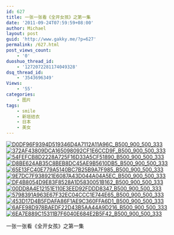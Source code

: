 ```yaml
---
id: 627
title: 一张一张看《全开女孩》之第一集
date: '2011-09-24T07:59:59+08:00'
author: Michael
layout: post
guid: 'http://www.gakky.me/?p=627'
permalink: /627.html
post_views_count:
    - '0'
duoshuo_thread_id:
    - '1272072281174049328'
dsq_thread_id:
    - '3543696349'
Views:
    - '55'
categories:
    - 图片
tags:
    - smile
    - 新垣结衣
    - 日本
    - 美女
---
```


[![D0DF96F9394D519346D4A7112A11A96C_B500_900_500_333](http://www.yui-aragaki.org/wp-content/uploads/img/D0DF96F9394D519346D4A7112A11A96C_B500_900_500_333.jpeg)](http://www.yui-aragaki.org/wp-content/uploads/img/D0DF96F9394D519346D4A7112A11A96C_B1280_1280_520_347.jpeg) [![372AF43809DCA165098092CF1E6CCD9F_B500_900_500_333](http://www.yui-aragaki.org/wp-content/uploads/img/372AF43809DCA165098092CF1E6CCD9F_B500_900_500_333.jpeg)](http://www.yui-aragaki.org/wp-content/uploads/img/372AF43809DCA165098092CF1E6CCD9F_B1280_1280_520_347.jpeg) [![54FEFCB8D2228A725F16D33A5CF51890_B500_900_500_333](http://www.yui-aragaki.org/wp-content/uploads/img/54FEFCB8D2228A725F16D33A5CF51890_B500_900_500_333.jpeg)](http://www.yui-aragaki.org/wp-content/uploads/img/54FEFCB8D2228A725F16D33A5CF51890_B1280_1280_520_347.jpeg) [![D8BE624AB35C8BEB8DC45AE9B5610DB5_B500_900_500_333](http://www.yui-aragaki.org/wp-content/uploads/img/D8BE624AB35C8BEB8DC45AE9B5610DB5_B500_900_500_333.jpeg)](http://www.yui-aragaki.org/wp-content/uploads/img/D8BE624AB35C8BEB8DC45AE9B5610DB5_B1280_1280_520_347.jpeg) [![65E13FC40E779A5140BC7B25B9A7F985_B500_900_500_333](http://www.yui-aragaki.org/wp-content/uploads/img/65E13FC40E779A5140BC7B25B9A7F985_B500_900_500_333.jpeg)](http://www.yui-aragaki.org/wp-content/uploads/img/65E13FC40E779A5140BC7B25B9A7F985_B1280_1280_520_347.jpeg) [![9E7DC7F938921E6087A43D044A04A5EC_B500_900_500_333](http://www.yui-aragaki.org/wp-content/uploads/img/9E7DC7F938921E6087A43D044A04A5EC_B500_900_500_333.jpeg)](http://www.yui-aragaki.org/wp-content/uploads/img/9E7DC7F938921E6087A43D044A04A5EC_B1280_1280_520_347.jpeg) [![DF4B8054D9E83F8528A1D5830051B162_B500_900_500_333](http://www.yui-aragaki.org/wp-content/uploads/img/DF4B8054D9E83F8528A1D5830051B162_B500_900_500_333.jpeg)](http://www.yui-aragaki.org/wp-content/uploads/img/DF4B8054D9E83F8528A1D5830051B162_B1280_1280_520_347.jpeg) [![00DD8A4E12151E110E3EED92FDDD8347_B500_900_500_333](http://www.yui-aragaki.org/wp-content/uploads/img/00DD8A4E12151E110E3EED92FDDD8347_B500_900_500_333.jpeg)](http://www.yui-aragaki.org/wp-content/uploads/img/00DD8A4E12151E110E3EED92FDDD8347_B1280_1280_520_347.jpeg) [![5798391A963E67F32EC04CCC1E744E65_B500_900_500_333](http://www.yui-aragaki.org/wp-content/uploads/img/5798391A963E67F32EC04CCC1E744E65_B500_900_500_333.jpeg)](http://www.yui-aragaki.org/wp-content/uploads/img/5798391A963E67F32EC04CCC1E744E65_B1280_1280_520_347.jpeg) [![453D17D4B5FDAFA86F1AE9C360FFA6D1_B500_900_500_333](http://www.yui-aragaki.org/wp-content/uploads/img/453D17D4B5FDAFA86F1AE9C360FFA6D1_B500_900_500_333.jpeg)](http://www.yui-aragaki.org/wp-content/uploads/img/453D17D4B5FDAFA86F1AE9C360FFA6D1_B1280_1280_520_347.jpeg) [![6AFE98D978BAEDF22D43B5AA44A9D216_B500_900_500_333](http://www.yui-aragaki.org/wp-content/uploads/img/6AFE98D978BAEDF22D43B5AA44A9D216_B500_900_500_333.jpeg)](http://www.yui-aragaki.org/wp-content/uploads/img/6AFE98D978BAEDF22D43B5AA44A9D216_B1280_1280_520_347.jpeg) [![6EA7E889C15311B7F6040E684E2B5F42_B500_900_500_333](http://www.yui-aragaki.org/wp-content/uploads/img/6EA7E889C15311B7F6040E684E2B5F42_B500_900_500_333.jpeg)](http://www.yui-aragaki.org/wp-content/uploads/img/6EA7E889C15311B7F6040E684E2B5F42_B1280_1280_520_347.jpeg)

一张一张看《全开女孩》之第一集